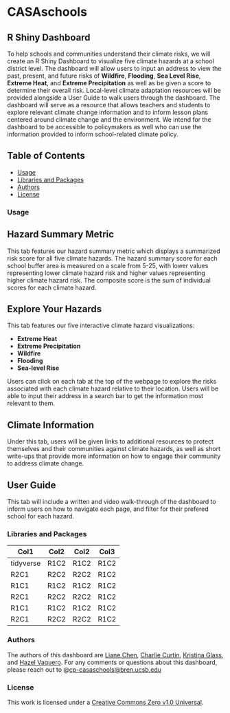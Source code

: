 # CASAschools

## R Shiny Dashboard

To help schools and communities understand their climate risks, we will create an R Shiny Dashboard to visualize five climate hazards at a school district level. The dashboard will allow users to input an address to view the past, present, and future risks of **Wildfire**, **Flooding**, **Sea Level Rise**, **Extreme Heat**, and **Extreme Precipitation** as well as be given a score to determine their overall risk. Local-level climate adaptation resources will be provided alongside a User Guide to walk users through the dashboard. The dashboard will serve as a resource that allows teachers and students to explore relevant climate change information and to inform lesson plans centered around climate change and the environment. We intend for the dashboard to be accessible to policymakers as well who can use the information provided to inform school-related climate policy.

## Table of Contents
- [Usage](https://github.com/CASAschools/shiny_dashboard/blob/main/README.md#usage)
- [Libraries and Packages](https://github.com/CASAschools/shiny_dashboard/blob/main/README.md#libraries-and-packages)
- [Authors](https://github.com/CASAschools/shiny_dashboard/blob/main/README.md#authors)
- [License](https://github.com/CASAschools/shiny_dashboard/blob/main/README.md#license)

### Usage
## Hazard Summary Metric

This tab features our hazard summary metric which displays a summarized risk score for all five climate hazards. The hazard summary score for each school buffer area is measured on a scale from 5-25, with lower values representing lower climate hazard risk and higher values representing higher climate hazard risk. The composite score is the sum of individual scores for each climate hazard.

## Explore Your Hazards

This tab features our five interactive climate hazard visualizations:
- **Extreme Heat**
- **Extreme Precipitation**
- **Wildfire**
- **Flooding**
- **Sea-level Rise**

Users can click on each tab at the top of the webpage to explore the risks associated with each climate hazard relative to their location. Users will be able to input their address in a search bar to get the information most relevant to them.

## Climate Information

Under this tab, users will be given links to additional resources to protect themselves and their communities against climate hazards, as well as short write-ups that provide more information on how to engage their community to address climate change.

## User Guide

This tab will include a written and video walk-through of the dashboard to inform users on how to navigate each page, and filter for their prefered school for each hazard.
### Libraries and Packages
| Col1 | Col2 | Col2 | Col3 | 
| -----|----- | -----|------|
| tidyverse | R1C2 | R1C2 | R1C2 |
| R2C1 | R2C2 | R2C2 | R1C2 |
| R1C1 | R1C2 | R1C2 | R1C2 |
| R2C1 | R2C2 | R2C2 | R1C2 |
| R1C1 | R1C2 | R1C2 | R1C2 |
| R2C1 | R2C2 | R2C2 | R1C2 |

### Authors 
The authors of this dashboard are [Liane Chen](https://github.com/lchenhub), [Charlie Curtin](https://github.com/charliecurtin1), [Kristina Glass](https://github.com/kristinaglass), and [Hazel Vaquero](https://github.com/hazelvaq). For any comments or questions about this dashboard, please reach out to @cp-casaschools@bren.ucsb.edu

### License
This work is licensed under a [Creative Commons Zero v1.0 Universal](https://creativecommons.org/publicdomain/zero/1.0/deed.en).

